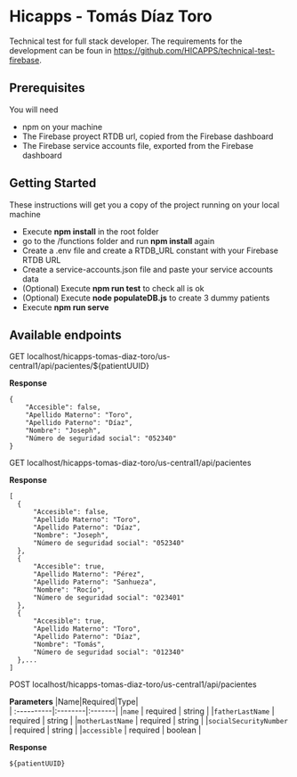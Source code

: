 # Hicapps - Tomás Díaz Toro

Technical test for full stack developer. The requirements for the development can be foun in https://github.com/HICAPPS/technical-test-firebase.

## Prerequisites
You will need
- npm on your machine
- The Firebase proyect RTDB url, copied from the Firebase dashboard
- The Firebase service accounts file, exported from the Firebase dashboard
  
## Getting Started

These instructions will get you a copy of the project running on your local machine
- Execute **npm install** in the root folder
- go to the /functions folder and run **npm install** again
- Create a .env file and create a RTDB_URL constant with your Firebase RTDB URL
- Create a service-accounts.json file and paste your service accounts data
- (Optional) Execute **npm run test** to check all is ok
- (Optional) Execute **node populateDB.js** to create 3 dummy patients
- Execute **npm run serve**

## Available endpoints
GET localhost/hicapps-tomas-diaz-toro/us-central1/api/pacientes/${patientUUID}

**Response**
```
{
    "Accesible": false,
    "Apellido Materno": "Toro",
    "Apellido Paterno": "Díaz",
    "Nombre": "Joseph",
    "Número de seguridad social": "052340"
}
```
  
GET localhost/hicapps-tomas-diaz-toro/us-central1/api/pacientes

**Response**
```
[
  {
      "Accesible": false,
      "Apellido Materno": "Toro",
      "Apellido Paterno": "Díaz",
      "Nombre": "Joseph",
      "Número de seguridad social": "052340"
  },
  {
      "Accesible": true,
      "Apellido Materno": "Pérez",
      "Apellido Paterno": "Sanhueza",
      "Nombre": "Rocío",
      "Número de seguridad social": "023401"
  },
  {
      "Accesible": true,
      "Apellido Materno": "Toro",
      "Apellido Paterno": "Díaz",
      "Nombre": "Tomás",
      "Número de seguridad social": "012340"
  },...
]
```

POST localhost/hicapps-tomas-diaz-toro/us-central1/api/pacientes

**Parameters**
|Name|Required|Type|                                                                                                                                                      
| :----------|:--------|:-------|
|`name` | required | string  |
|`fatherLastName` | required | string  | 
|`motherLastName` | required | string |
|`socialSecurityNumber` | required | string  |
|`accessible` | required | boolean  |

**Response**
```
${patientUUID}
```
